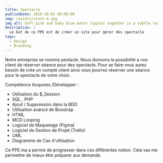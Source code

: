 ```yaml
---
title: Spectacle
publishDate: 2019-10-02 00:00:00
img: /assets/stock-4.jpg
img_alt: Soft pink and baby blue water ripples together in a subtle texture.
description: |
  Le but de ce PPE est de créer un site pour gérer des spectacle
tags:
  - Design
  - Branding
---
```


Notre entreprise se nomme pestacle. Nous donnons la possibilité a nos client de réserver séance pour des spectacle.
Pour se faire vous aurez besoin de crée un compte client ainsi vous pourrez réserver une séance pour le spectacle de votre choix.

Compétence Acquises /Développer : 
<ul>
  <li>Utilisation du $_Session</li>
  <li>SQL , PHP</li>
  <li>Ajout / Suppression dans la BDD</li>
  <li>Utilisation avancé de Boostrap</li>
  <li>HTML</li>
  <li>MCD Looping</li>
  <li>Logiciel de Maquetage (Figma)</li>
  <li>Logiciel de Gestion de Projet (Trello)</li>
  <li>UML</li>
  <li>Diagramme de Cas d'utilisation</li>
</ul>


Ce PPE ma a permis de progresser dans ces différentes notion. Cela vas me permettre de mieux être préparer aux demande.
